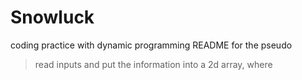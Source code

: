 # Snowluck
coding practice with dynamic programming
README for the pseudo
> read inputs and put the information into a 2d array, where 
